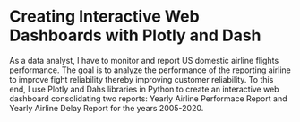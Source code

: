 # Creating Interactive Web Dashboards with Plotly and Dash
As a data analyst, I have to monitor and report US domestic airline flights performance.
The goal is to analyze the performance of the reporting airline to improve fight reliability
thereby improving customer reliability. To this end, I use Plotly and Dahs libraries in Python
to create an interactive web dashboard consolidating two reports: Yearly Airline Performace
Report and Yearly Airline Delay Report for the years 2005-2020.
